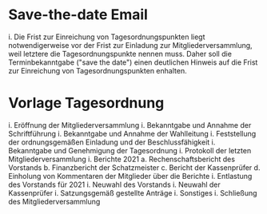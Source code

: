# Save-the-date Email

i. Die Frist zur Einreichung von Tagesordnungspunkten liegt notwendigerweise vor der Frist zur Einladung zur Mitgliederversammlung, weil letztere die Tagesordnungspunkte nennen muss. Daher soll die Terminbekanntgabe ("save the date") einen deutlichen Hinweis auf die Frist zur Einreichung von Tagesordnungspunkten enhalten.

# Vorlage Tagesordnung

i. Eröffnung der Mitgliederversammlung
i. Bekanntgabe und Annahme der Schriftführung
i. Bekanntgabe und Annahme der Wahlleitung
i. Feststellung der ordnungsgemäßen Einladung und der Beschlussfähigkeit
i. Bekanntgabe und Genehmigung der Tagesordnung
i. Protokoll der letzten Mitgliederversammlung
i. Berichte 2021
   a. Rechenschaftsbericht des Vorstands
   b. Finanzbericht der Schatzmeister
   c. Bericht der Kassenprüfer
   d. Einholung von Kommentaren der Mitglieder über die Berichte
i. Entlastung des Vorstands für 2021
i. Neuwahl des Vorstands
i. Neuwahl der Kassenprüfer
i. Satzungsgemäß gestellte Anträge
i. Sonstiges
i. Schließung des Mitgliederversammlung
